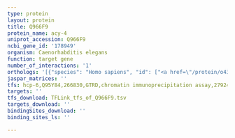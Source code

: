 ```yaml
---
type: protein
layout: protein
title: Q966F9
protein_name: acy-4
uniprot_accession: Q966F9
ncbi_gene_id: '178949'
organism: Caenorhabditis elegans
function: target gene
number_of_interactions: '1'
orthologs: '[{"species": "Homo sapiens", "id": ["<a href=\"/protein/o43306\">O43306</a>", "<a href=\"/protein/o95622\">O95622</a>"]}, {"species": "Mus musculus", "id": ["<a href=\"/protein/f8vq52\">F8VQ52</a>", "<a href=\"/protein/p84309\">P84309</a>"]}, {"species": "Rattus norvegicus", "id": ["<a href=\"/protein/g3v9g1\">G3V9G1</a>", "<a href=\"/protein/a0a0g2k429\">A0A0G2K429</a>"]}, {"species": "Danio rerio", "id": ["<a href=\"/protein/d2cfn3\">D2CFN3</a>"]}]'
jaspar_matrices: ''
tfs: hcp-6,Q95Y84,266830,GTRD,chromatin immunoprecipitation assay,27924024%5Buid%5D,No
targets: ''
tfs_download: TFLink_tfs_of_Q966F9.tsv
targets_download: ''
bindingSites_download: ''
binding_sites_ls: ''

---
```

